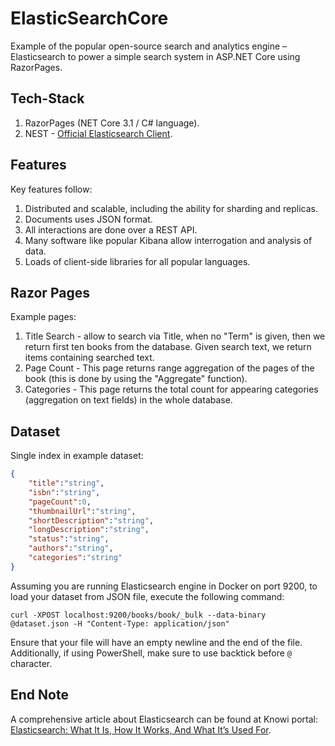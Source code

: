 # ElasticSearchCore

Example of the popular open-source search and analytics engine – Elasticsearch to power a simple search system in ASP.NET Core using RazorPages.

## Tech-Stack

1. RazorPages (NET Core 3.1 / C# language).
1. NEST - [Official Elasticsearch Client](https://github.com/elastic/elasticsearch-net).

## Features

Key features follow:
1. Distributed and scalable, including the ability for sharding and replicas.
1. Documents uses JSON format.
1. All interactions are done over a REST API.
1. Many software like popular Kibana allow interrogation and analysis of data.
1. Loads of client-side libraries for all popular languages.

## Razor Pages

Example pages:

1. Title Search - allow to search via Title, when no "Term" is given, then we return first ten books from the database. Given search text, we return items containing searched text.
1. Page Count - This page returns range aggregation of the pages of the book (this is done by using the "Aggregate" function).
1. Categories - This page returns the total count for appearing categories (aggregation on text fields) in the whole database.

## Dataset

Single index in example dataset:

```json
{ 
    "title":"string", 
    "isbn":"string", 
    "pageCount":0, 
    "thumbnailUrl":"string", 
    "shortDescription":"string", 
    "longDescription":"string", 
    "status":"string", 
    "authors":"string", 
    "categories":"string" 
}
```

Assuming you are running Elasticsearch engine in Docker on port 9200, to load your dataset from JSON file, execute the following command:

`curl -XPOST localhost:9200/books/book/_bulk --data-binary @dataset.json -H "Content-Type: application/json"`

Ensure that your file will have an empty newline and the end of the file. Additionally, if using PowerShell, make sure to use backtick before `@` character.

## End Note

A comprehensive article about Elasticsearch can be found at Knowi portal: [Elasticsearch: What It Is, How It Works, And What It’s Used For](https://www.knowi.com/blog/what-is-elastic-search/).
